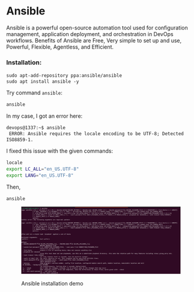 # Ansible

Ansible is a powerful open-source automation tool used for configuration management, application deployment, and orchestration in DevOps workflows. Benefits of Ansible are Free, Very simple to set up and use, Powerful, Flexible, Agentless, and Efficient.

### Installation:&#x20;

```
sudo apt-add-repository ppa:ansible/ansible
sudo apt install ansible -y
```

Try command `ansible`:

```bash
ansible
```

In my case, I got an error here:&#x20;

```vim
devops@1337:~$ ansible
 ERROR: Ansible requires the locale encoding to be UTF-8; Detected ISO8859-1.
```

I fixed this issue with the given commands:&#x20;

```bash
locale
export LC_ALL="en_US.UTF-8"
export LANG="en_US.UTF-8"
```

Then,&#x20;

```
ansible
```

<figure><img src="../.gitbook/assets/image (4).png" alt=""><figcaption><p>Ansible installation demo</p></figcaption></figure>

